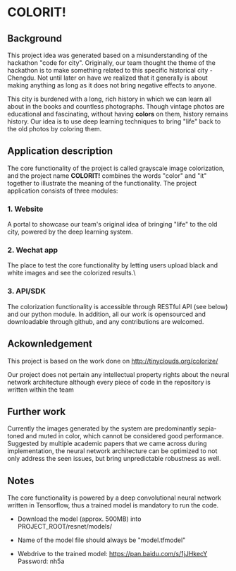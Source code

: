 # COLORIT!

## Background

This project idea was generated based on a misunderstanding of the hackathon "code for city". Originally, our team thought the theme of the hackathon is to make something related to this specific historical city - Chengdu. Not until later on have we realized that it generally is about making anything as long as it does not bring negative effects to anyone.

This city is burdened with a long, rich history in which we can learn all about in the books and countless photographs. Though vintage photos are educational and fascinating, without having **colors** on them, history remains history. Our idea is to use deep learning techniques to bring "life" back to the old photos by coloring them. 

## Application description

The core functionality of the project is called grayscale image colorization, and the project name **COLORIT!** combines the words "color" and "it" together to illustrate the meaning of the functionality. The project application consists of three modules: 

### 1. Website

A portal to showcase our team's original idea of bringing "life" to the old city, powered by the deep learning system.

### 2. Wechat app

The place to test the core functionality by letting users upload black and white images and see the colorized results.\

### 3. API/SDK

The colorization functionality is accessible through RESTful API (see below) and our python module. In addition, all our work is opensourced and downloadable through github, and any contributions are welcomed.

## Ackownledgement

This project is based on the work done on http://tinyclouds.org/colorize/

Our project does not pertain any intellectual property rights about the neural network architecture although every piece of code in the repository is written within the team

## Further work

Currently the images generated by the system are predominantly sepia-toned and muted in color, which cannot be considered good performance. Suggested by multiple academic papers that we came across during implementation, the neural network architecture can be optimized to not only address the seen issues, but bring unpredictable robustness as well.

## Notes

The core functionality is powered by a deep convolutional neural network written in Tensorflow, thus a trained model is mandatory to run the code. 

* Download the model (approx. 500MB) into PROJECT_ROOT/resnet/models/

* Name of the model file should always be "model.tfmodel"

* Webdrive to the trained model: https://pan.baidu.com/s/1jJHkecY Password: nh5a
